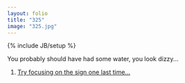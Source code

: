 ```yaml
---
layout: folio
title: "325"
image: "325.jpg"
---
```

{% include JB/setup %}

<div class="copy">
	<p>You probably should have had some water, you look dizzy...</p>
</div>

<div class="choice">
	<ol>
		<li><a href="324.html">
			Try focusing on the sign one last time...
</a></li>
	</ol>
</div>
